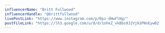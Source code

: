 ```yaml
---
influencerName: "Britt Fullwood"
influencerHandle: "@brittfullwood"
livePostLink: "https://www.instagram.com/p/Bpz-dHwFlHg/"
postFileLink: "https://lh3.google.com/u/0/d/1oheZ_vkBbs9J2Vj91PNnEywB2fAjM7Nk"
---
```

